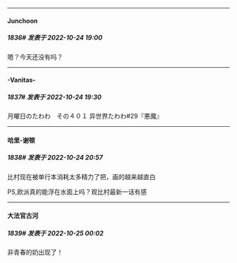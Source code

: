 

*****

####  Junchoon  
##### 1836#       发表于 2022-10-24 19:00

嗯？今天还没有吗？



*****

####  -Vanitas-  
##### 1837#       发表于 2022-10-24 19:30

月曜日のたわわ　その４０１ 异世界たわわ#29『悪魔』



*****

####  哈里-谢顿  
##### 1838#       发表于 2022-10-24 20:57

比村现在被单行本消耗太多精力了把，画的越来越直白

PS,欧派真的能浮在水面上吗？观比村最新一话有感



*****

####  大法官古河  
##### 1839#       发表于 2022-10-25 00:02

非青春的奶出现了！

